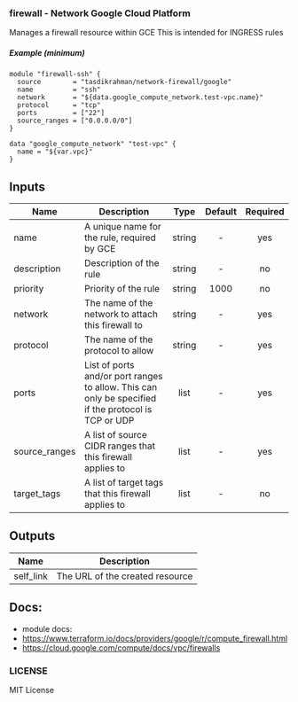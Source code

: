 ### firewall - Network Google Cloud Platform 

Manages a firewall resource within GCE
This is intended for INGRESS rules

##### Example (minimum)

```hcl
module "firewall-ssh" {
  source        = "tasdikrahman/network-firewall/google"
  name          = "ssh"
  network       = "${data.google_compute_network.test-vpc.name}"
  protocol      = "tcp"
  ports         = ["22"]
  source_ranges = ["0.0.0.0/0"]
}

data "google_compute_network" "test-vpc" {
  name = "${var.vpc}"
}
```

## Inputs

| Name | Description | Type | Default | Required |
|------|-------------|:----:|:-----:|:-----:|
| name | A unique name for the rule, required by GCE | string | - | yes|
| description | Description of the rule | string | - | no |
| priority | Priority of the rule | string | 1000 | no |
| network | The name of the network to attach this firewall to | string | - | yes |
| protocol | The name of the protocol to allow | string | - | yes |
| ports |  List of ports and/or port ranges to allow. This can only be specified if the protocol is TCP or UDP | list | - | yes |
| source_ranges |  A list of source CIDR ranges that this firewall applies to | list | - | yes |
| target_tags | A list of target tags that this firewall applies to | list | - | no |

## Outputs

| Name | Description |
|------|-------------|
| self_link | The URL of the created resource |

## Docs:

- module docs: 
- https://www.terraform.io/docs/providers/google/r/compute_firewall.html
- https://cloud.google.com/compute/docs/vpc/firewalls

### LICENSE

MIT License
